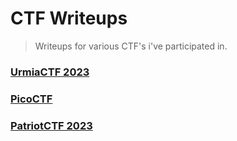 # CTF Writeups

> Writeups for various CTF's i've participated in.

### [UrmiaCTF 2023](./UrmiaCTF2023)
### [PicoCTF](./picoCTF)
### [PatriotCTF 2023](./PatriotCTF2023)

